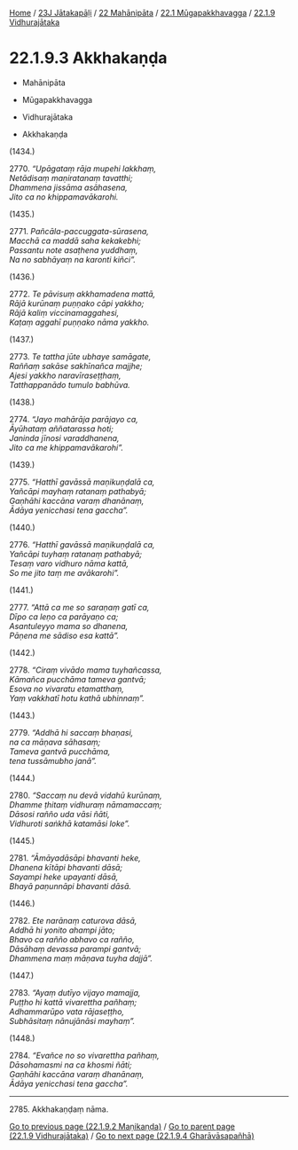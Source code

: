 
[Home](/) / [23J Jātakapāḷi](../../../../23J.md) / [22 Mahānipāta](../../../22.md) / [22.1 Mūgapakkhavagga](../../22.1.md) / [22.1.9 Vidhurajātaka](../22.1.9.md)

# 22.1.9.3 Akkhakaṇḍa

* Mahānipāta

* Mūgapakkhavagga

* Vidhurajātaka

* Akkhakaṇḍa

(1434.)

2770\. _“Upāgataṃ rāja mupehi lakkhaṃ,_  
_Netādisaṃ maṇiratanaṃ tavatthi;_  
_Dhammena jissāma asāhasena,_  
_Jito ca no khippamavākarohi._  


(1435.)

2771\. _Pañcāla-paccuggata-sūrasena,_  
_Macchā ca maddā saha kekakebhi;_  
_Passantu note asaṭhena yuddhaṃ,_  
_Na no sabhāyaṃ na karonti kiñci”._  


(1436.)

2772\. _Te pāvisuṃ akkhamadena mattā,_  
_Rājā kurūnaṃ puṇṇako cāpi yakkho;_  
_Rājā kaliṃ viccinamaggahesi,_  
_Kaṭaṃ aggahī puṇṇako nāma yakkho._  


(1437.)

2773\. _Te tattha jūte ubhaye samāgate,_  
_Raññaṃ sakāse sakhīnañca majjhe;_  
_Ajesi yakkho naravīraseṭṭhaṃ,_  
_Tatthappanādo tumulo babhūva._  


(1438.)

2774\. _“Jayo mahārāja parājayo ca,_  
_Āyūhataṃ aññatarassa hoti;_  
_Janinda jīnosi varaddhanena,_  
_Jito ca me khippamavākarohi”._  


(1439.)

2775\. _“Hatthī gavāssā maṇikuṇḍalā ca,_  
_Yañcāpi mayhaṃ ratanaṃ pathabyā;_  
_Gaṇhāhi kaccāna varaṃ dhanānaṃ,_  
_Ādāya yenicchasi tena gaccha”._  


(1440.)

2776\. _“Hatthī gavāssā maṇikuṇḍalā ca,_  
_Yañcāpi tuyhaṃ ratanaṃ pathabyā;_  
_Tesaṃ varo vidhuro nāma kattā,_  
_So me jito taṃ me avākarohi”._  


(1441.)

2777\. _“Attā ca me so saraṇaṃ gatī ca,_  
_Dīpo ca leṇo ca parāyaṇo ca;_  
_Asantuleyyo mama so dhanena,_  
_Pāṇena me sādiso esa kattā”._  


(1442.)

2778\. _“Ciraṃ vivādo mama tuyhañcassa,_  
_Kāmañca pucchāma tameva gantvā;_  
_Esova no vivaratu etamatthaṃ,_  
_Yaṃ vakkhatī hotu kathā ubhinnaṃ”._  


(1443.)

2779\. _“Addhā hi saccaṃ bhaṇasi,_  
_na ca māṇava sāhasaṃ;_  
_Tameva gantvā pucchāma,_  
_tena tussāmubho janā”._  


(1444.)

2780\. _“Saccaṃ nu devā vidahū kurūnaṃ,_  
_Dhamme ṭhitaṃ vidhuraṃ nāmamaccaṃ;_  
_Dāsosi rañño uda vāsi ñāti,_  
_Vidhuroti saṅkhā katamāsi loke”._  


(1445.)

2781\. _“Āmāyadāsāpi bhavanti heke,_  
_Dhanena kītāpi bhavanti dāsā;_  
_Sayampi heke upayanti dāsā,_  
_Bhayā paṇunnāpi bhavanti dāsā._  


(1446.)

2782\. _Ete narānaṃ caturova dāsā,_  
_Addhā hi yonito ahampi jāto;_  
_Bhavo ca rañño abhavo ca rañño,_  
_Dāsāhaṃ devassa parampi gantvā;_  
_Dhammena maṃ māṇava tuyha dajjā”._  


(1447.)

2783\. _“Ayaṃ dutīyo vijayo mamajja,_  
_Puṭṭho hi kattā vivarettha pañhaṃ;_  
_Adhammarūpo vata rājaseṭṭho,_  
_Subhāsitaṃ nānujānāsi mayhaṃ”._  


(1448.)

2784\. _“Evañce no so vivarettha pañhaṃ,_  
_Dāsohamasmi na ca khosmi ñāti;_  
_Gaṇhāhi kaccāna varaṃ dhanānaṃ,_  
_Ādāya yenicchasi tena gaccha”._  


---

2785\. Akkhakaṇḍaṃ nāma.



[Go to previous page (22.1.9.2 Maṇikaṇḍa)](22.1.9.2.md) / [Go to parent page (22.1.9 Vidhurajātaka)](../22.1.9.md) / [Go to next page (22.1.9.4 Gharāvāsapañhā)](22.1.9.4.md)


